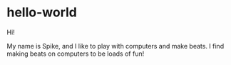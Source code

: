 # hello-world

Hi!

My name is Spike, and I like to play with computers and make beats. I find making beats on computers to be loads of fun!
